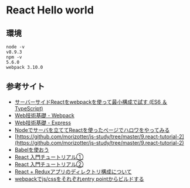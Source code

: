 # React Hello world

## 環境

```
node -v
v8.9.3
npm -v
5.6.0
webpack 3.10.0
```

## 参考サイト

- [サーバーサイドReactをwebpackを使って最小構成で試す (ES6 ＆ TypeScript)](http://blog.namiking.net/post/2016/02/react-server-using-webpack/)
- [Web技術基礎 - Webpack](http://basic-webtech.axlight.com/webpack/html/)
- [Web技術基礎 - Express](http://basic-webtech.axlight.com/express/html/)
- [Nodeでサーバを立ててReactを使ったページでハロワをやってみる](https://dev.classmethod.jp/etc/node-react-hello-world/)
- [https://github.com/morizotter/js-study/tree/master/9.react-tutorial-2](https://github.com/morizotter/js-study/tree/master/9.react-tutorial-2)
- [Babelを使おう](https://qiita.com/foursue/items/d80667eff2faed8613f2)
- [React 入門チュートリアル①](https://qiita.com/stivan622/items/ef4a0b9d5c5190b0e150)
- [React 入門チュートリアル②](https://qiita.com/stivan622/items/96777804fd0d9ba1f6d1)
- [React + Reduxアプリのディレクトリ構成について](https://qiita.com/oi5u/items/bf8a5ae2d0f9b128e6f5)
- [webpackでjs/cssをそれぞれentry pointからビルドする](https://gist.github.com/azu/81daf4b10b1a479971e8)
